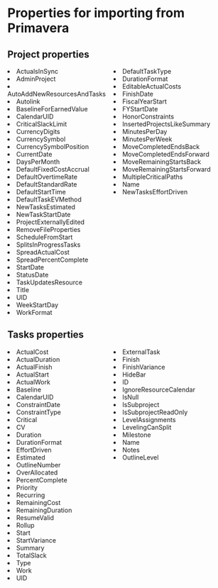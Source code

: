 Properties for importing from Primavera
================================

Project properties
---------------------------------

<style>
.myblock{
	display:inline-block;
    width:235px;
    vertical-align:top;
}
</style>


<div class="myblock">
	<li>ActualsInSync</li>
    <li>AdminProject</li>
    <li>AutoAddNewResourcesAndTasks</li>
    <li>Autolink</li>
    <li>BaselineForEarnedValue</li>
    <li>CalendarUID</li>
    <li>CriticalSlackLimit</li>
    <li>CurrencyDigits</li>
    <li>CurrencySymbol</li>
    <li>CurrencySymbolPosition</li>
    <li>CurrentDate</li>
    <li>DaysPerMonth</li>
    <li>DefaultFixedCostAccrual</li>
    <li>DefaultOvertimeRate</li>
    <li>DefaultStandardRate</li>
    <li>DefaultStartTime</li>
	<li>DefaultTaskEVMethod</li>
</div>

<div class="myblock">
    <li>DefaultTaskType</li>
    <li>DurationFormat</li>
    <li>EditableActualCosts</li>
    <li>FinishDate</li>
    <li>FiscalYearStart</li>
    <li>FYStartDate</li>
    <li>HonorConstraints</li>
    <li>InsertedProjectsLikeSummary</li>
    <li>MinutesPerDay</li>
    <li>MinutesPerWeek</li>
    <li>MoveCompletedEndsBack</li>
    <li>MoveCompletedEndsForward</li>
    <li>MoveRemainingStartsBack</li>
    <li>MoveRemainingStartsForward</li>
    <li>MultipleCriticalPaths</li>
    <li>Name</li>
	<li>NewTasksEffortDriven</li>
</div>

<div class="myblock">
    <li>NewTasksEstimated</li>
    <li>NewTaskStartDate</li>
    <li>ProjectExternallyEdited</li>
    <li>RemoveFileProperties</li>
    <li>ScheduleFromStart</li>
    <li>SplitsInProgressTasks</li>
    <li>SpreadActualCost</li>
    <li>SpreadPercentComplete</li>
    <li>StartDate</li>
    <li>StatusDate</li>
    <li>TaskUpdatesResource</li>
    <li>Title</li>
    <li>UID</li>
    <li>WeekStartDay</li>
    <li>WorkFormat</li>
</div>

Tasks properties
---------------------------------

<div class="myblock">
	<li>ActualCost</li>
    <li>ActualDuration</li>
    <li>ActualFinish</li>
    <li>ActualStart</li>
    <li>ActualWork</li>
    <li>Baseline</li>
    <li>CalendarUID</li>
    <li>ConstraintDate</li>
    <li>ConstraintType</li>
    <li>Critical</li>
    <li>CV</li>
    <li>Duration</li>
    <li>DurationFormat</li>
    <li>EffortDriven</li>
    <li>Estimated</li>
</div>


<div class="myblock">
	<li>ExternalTask</li>
    <li>Finish</li>
    <li>FinishVariance</li>
    <li>HideBar</li>
    <li>ID</li>
    <li>IgnoreResourceCalendar</li>
    <li>IsNull</li>
    <li>IsSubproject</li>
    <li>IsSubprojectReadOnly</li>
    <li>LevelAssignments</li>
    <li>LevelingCanSplit</li>
    <li>Milestone</li>
    <li>Name</li>
    <li>Notes</li>
    <li>OutlineLevel</li>
</div>


<div class="myblock">
	<li>OutlineNumber</li>
    <li>OverAllocated</li>
    <li>PercentComplete</li>
    <li>Priority</li>
    <li>Recurring</li>
    <li>RemainingCost</li>
    <li>RemainingDuration</li>
    <li>ResumeValid</li>
    <li>Rollup</li>
    <li>Start</li>
    <li>StartVariance</li>
    <li>Summary</li>
    <li>TotalSlack</li>
    <li>Type</li>
    <li>Work</li>
    <li>UID</li>
</div>